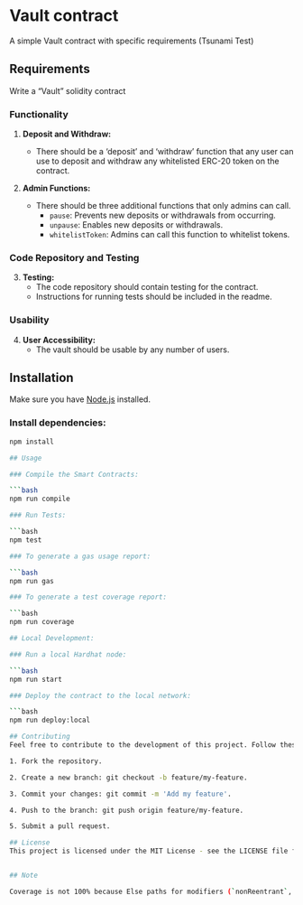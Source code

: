 # Vault contract

A simple Vault contract with specific requirements (Tsunami Test)

## Requirements

Write a “Vault” solidity contract

### Functionality

1. **Deposit and Withdraw:**
   - There should be a ‘deposit’ and ‘withdraw’ function that any user can use to deposit and withdraw any whitelisted ERC-20 token on the contract.

2. **Admin Functions:**
   - There should be three additional functions that only admins can call.
     - `pause`: Prevents new deposits or withdrawals from occurring.
     - `unpause`: Enables new deposits or withdrawals.
     - `whitelistToken`: Admins can call this function to whitelist tokens.

### Code Repository and Testing

3. **Testing:**
   - The code repository should contain testing for the contract.
   - Instructions for running tests should be included in the readme.

### Usability

4. **User Accessibility:**
   - The vault should be usable by any number of users.

## Installation

Make sure you have [Node.js](https://nodejs.org/) installed.

### Install dependencies:

```bash
npm install

## Usage

### Compile the Smart Contracts:

```bash
npm run compile

### Run Tests:

```bash
npm test

### To generate a gas usage report:

```bash
npm run gas

### To generate a test coverage report:

```bash
npm run coverage

## Local Development:

### Run a local Hardhat node:

```bash
npm run start

### Deploy the contract to the local network:

```bash
npm run deploy:local

## Contributing
Feel free to contribute to the development of this project. Follow these steps:

1. Fork the repository.

2. Create a new branch: git checkout -b feature/my-feature.

3. Commit your changes: git commit -m 'Add my feature'.

4. Push to the branch: git push origin feature/my-feature.

5. Submit a pull request.

## License
This project is licensed under the MIT License - see the LICENSE file for details.


## Note

Coverage is not 100% because Else paths for modifiers (`nonReentrant`, `onlyOwner`) were not tested since they are from OpenZeppelin. These modifiers are widely used and thoroughly tested in the OpenZeppelin library, which is a trusted and well-established collection of reusable smart contract components. As a result, I have focused my testing efforts on the specific logic and functionalities unique to this Vault contract.
